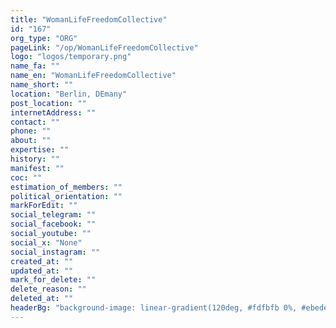 ```yaml
---
title: "WomanLifeFreedomCollective"
id: "167"
org_type: "ORG"
pageLink: "/op/WomanLifeFreedomCollective"
logo: "logos/temporary.png"
name_fa: ""
name_en: "WomanLifeFreedomCollective"
name_short: ""
location: "Berlin, DEmany"
post_location: ""
internetAddress: ""
contact: ""
phone: ""
about: ""
expertise: ""
history: ""
manifest: ""
coc: ""
estimation_of_members: ""
political_orientation: ""
markForEdit: ""
social_telegram: ""
social_facebook: ""
social_youtube: ""
social_x: "None"
social_instagram: ""
created_at: ""
updated_at: ""
mark_for_delete: ""
delete_reason: ""
deleted_at: ""
headerBg: "background-image: linear-gradient(120deg, #fdfbfb 0%, #ebedee 100%);"
---
```


